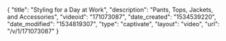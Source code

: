 {
    "title": "Styling for  a Day at Work",
    "description": "Pants, Tops, Jackets, and Accessories",
    "videoid": "171073087",
    "date_created": "1534539220",
    "date_modified": "1534819307",
    "type": "captivate",
    "layout": "video",
    "url": "\/v\/1\/171073087"
}